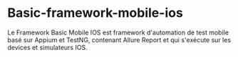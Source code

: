 # Basic-framework-mobile-ios
Le Framework Basic Mobile IOS est framework d'automation de test mobile basé sur Appium et TestNG, contenant Allure Report et qui s'exécute sur les devices et simulateurs IOS.
